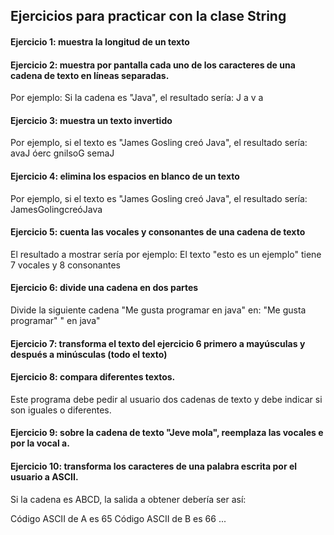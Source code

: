 ## Ejercicios para practicar con la clase String

#### Ejercicio 1: muestra la longitud de un texto

#### Ejercicio 2: muestra por pantalla cada uno de los caracteres de una cadena de texto en líneas separadas.

Por ejemplo:
Si la cadena es "Java", el resultado sería:
J
a
v
a

#### Ejercicio 3: muestra un texto invertido

Por ejemplo, si el texto es "James Gosling creó Java", el resultado sería:
avaJ óerc gnilsoG semaJ


#### Ejercicio 4: elimina los espacios en blanco de un texto

Por ejemplo, si el texto es "James Gosling creó Java", el resultado sería:
JamesGolingcreóJava

#### Ejercicio 5: cuenta las vocales y consonantes de una cadena de texto

El resultado a mostrar sería por ejemplo:
El texto "esto es un ejemplo" tiene 7 vocales y 8 consonantes

#### Ejercicio 6: divide una cadena en dos partes

Divide la siguiente cadena "Me gusta programar en java" en:
"Me gusta programar"
" en java"

#### Ejercicio 7: transforma el texto del ejercicio 6 primero a mayúsculas y después a minúsculas (todo el texto)

#### Ejercicio 8: compara diferentes textos.

Este programa debe pedir al usuario dos cadenas de texto y debe indicar si son iguales o diferentes.

#### Ejercicio 9: sobre la cadena de texto "Jeve mola", reemplaza las vocales e por la vocal a.

#### Ejercicio 10: transforma los caracteres de una palabra escrita por el usuario a ASCII.

Si la cadena es ABCD, la salida a obtener debería ser así:

Código ASCII de A es 65
Código ASCII de B es 66
...






